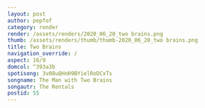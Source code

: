 ```yaml
---
layout: post
author: pepfof
category: render
render: /assets/renders/2020_06_20_two brains.png
thumb: /assets/renders/thumb/thumb-2020_06_20_two brains.png
title: Two Brains
navigation_override: /
aspect: 16/9
domcol: ^393a3b
spotisong: 3v08uQHnH9BYielRoDCxTs
songname: The Man with Two Brains
songautr: The Rentals
postid: 55
---
```


<!--USER BEGIN 1-->

<!--USER END 1-->

<!--more-->
<!--USER BEGIN 2-->

<!--USER END 2-->

